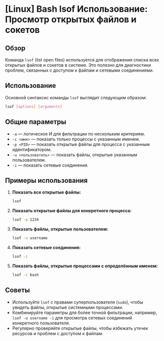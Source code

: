 # [Linux] Bash lsof Использование: Просмотр открытых файлов и сокетов

## Обзор
Команда `lsof` (list open files) используется для отображения списка всех открытых файлов и сокетов в системе. Это полезно для диагностики проблем, связанных с доступом к файлам и сетевыми соединениями.

## Использование
Основной синтаксис команды `lsof` выглядит следующим образом:

```bash
lsof [options] [arguments]
```

## Общие параметры
- `-a` — логическое И для фильтрации по нескольким критериям.
- `-c <имя>` — показать только процессы с указанным именем.
- `-p <PID>` — показать открытые файлы для процесса с указанным идентификатором.
- `-u <пользователь>` — показать файлы, открытые указанным пользователем.
- `-i` — показать сетевые соединения.

## Примеры использования
1. **Показать все открытые файлы:**
   ```bash
   lsof
   ```

2. **Показать открытые файлы для конкретного процесса:**
   ```bash
   lsof -p 1234
   ```

3. **Показать файлы, открытые пользователем:**
   ```bash
   lsof -u username
   ```

4. **Показать сетевые соединения:**
   ```bash
   lsof -i
   ```

5. **Показать файлы, открытые процессами с определённым именем:**
   ```bash
   lsof -c bash
   ```

## Советы
- Используйте `lsof` с правами суперпользователя (`sudo`), чтобы увидеть файлы, открытые системными процессами.
- Комбинируйте параметры для более точной фильтрации, например, `lsof -u username -i` для просмотра сетевых соединений конкретного пользователя.
- Регулярно проверяйте открытые файлы, чтобы избежать утечек ресурсов и проблем с доступом к файлам.